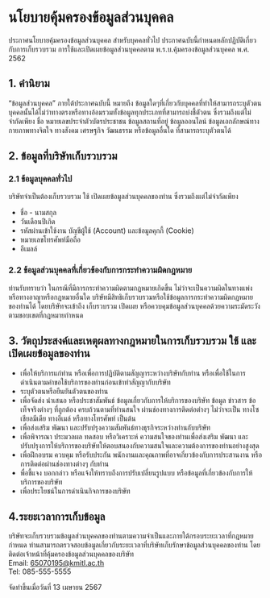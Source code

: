 <!-- ---
title: 'private'
description: 'เป็นเอกสารที่สำคัญที่ช่วยให้ผู้ใช้เข้าใจถึงว่าองค์กรหรือบริษัทเก็บข้อมูลส่วนบุคคลของพวกเขาอย่างไร และจะใช้ข้อมูลนั้นอย่างไร นอกจากนี้ยังช่วยเพิ่มความโปร่งใสและความเชื่อมั่นให้กับผู้ใช้ในการใช้บริการขององค์กรหรือบริษัทนั้น ๆ ด้วย'
--- -->

# นโยบายคุ้มครองข้อมูลส่วนบุคคล
ประกาศนโยบายคุ้มครองข้อมูลส่วนบุคคล สำหรับบุคคลทั่วไป
ประกาศฉบับนี้กำหนดหลักปฏิบัติเกี่ยวกับการเก็บรวบรวม การใช้และเปิดเผยข้อมูลส่วนบุคคลตาม พ.ร.บ.คุ้มครองข้อมูลส่วนบุคคล พ.ศ. 2562 

## 1. คำนิยาม
“ข้อมูลส่วนบุคคล” ภายใต้ประกาศฉบับนี้ หมายถึง ข้อมูลใดๆที่เกี่ยวกับบุคคลที่ทำให้สามารถระบุตัวตนบุคคลนั้นได้ไม่ว่าทางตรงหรือทางอ้อมรวมทั้งข้อมูลทุกประเภทที่สามารถบ่งชี้ตัวตน ซึ่งรวมถึงแต่ไม่จำกัดเพียง ชื่อ หมายเลขประจำตัวบัตรประชาชน ข้อมูลสถานที่อยู่ ข้อมูลออนไลน์ ข้อมูลเอกลักษณ์ทางกายภาพทางจิตใจ ทางสังคม เศรษฐกิจ วัฒนธรรม หรือข้อมูลอื่นใด ที่สามารถระบุตัวตนได้

## 2. ข้อมูลที่บริษัทเก็บรวบรวม

### 2.1  ข้อมูลบุคคลทั่วไป
บริษัทจำเป็นต้องเก็บรวบรวม ใช้ เปิดเผยข้อมูลส่วนบุคคลของท่าน ซึ่งรวมถึงแต่ไม่จำกัดเพียง
- ชื่อ - นามสกุล
- วันเดือนปีเกิด
- รหัสผ่านเข้าใช้งาน บัญชีผู้ใช้ (Account) และข้อมูลคุกกี้ (Cookie)
- หมายเลขโทรศัพท์มือถือ
- อีเมลล์

### 2.2 ข้อมูลส่วนบุคคลที่เกี่ยวข้องกับการกระทำความผิดกฎหมาย
ท่านรับทราบว่า ในกรณีที่มีการกระทำความผิดตามกฎหมายเกิดขึ้น ไม่ว่าจะเป็นความผิดในทางแพ่งหรือทางอาญาหรือกฎหมายอื่นใด บริษัทมีสิทธิเก็บรวบรวมหรือใช้ข้อมูลการกระทำความผิดกฎหมายของท่านได้ โดยบริษัทจะเข้าถึง เก็บรวบรวม เปิดเผย หรือควบคุมข้อมูลส่วนบุคคลด้วยความระมัดระวังตามขอบเขตที่กฎหมายกำหนด

## 3. วัตถุประสงค์และเหตุผลทางกฎหมายในการเก็บรวบรวม ใช้ และเปิดเผยข้อมูลของท่าน
- เพื่อให้บริการแก่ท่าน หรือเพื่อการปฏิบัติตามสัญญาระหว่างบริษัทกับท่าน หรือเพื่อใช้ในการดำเนินตามคำขอใช้บริการของท่านก่อนเข้าทำสัญญากับบริษัท
- ระบุตัวตนหรือยืนยันตัวตนของท่าน
- เพื่อจัดส่ง นำเสนอ หรือประชาสัมพันธ์ ข้อมูลเกี่ยวกับการให้บริการของบริษัท ข้อมูล ข่าวสาร ข้อเท็จจริงต่างๆ ที่ถูกต้อง ครบถ้วนตามที่ท่านสนใจ ผ่านช่องทางการติดต่อต่างๆ ไม่ว่าจะเป็น ทางโซเชียลมีเดีย ทางอีเมล์ หรือทางโทรศัพท์ เป็นต้น
- เพื่อส่งเสริม พัฒนา และปรับปรุงความสัมพันธ์ทางธุรกิจระหว่างท่านกับบริษัท
- เพื่อพิจารณา ประมวลผล ทดสอบ หรือวิเคราะห์ ความสนใจของท่านเพื่อส่งเสริม พัฒนา และปรับปรุงการให้บริการของบริษัทให้ตอบสนองกับความสนใจและความต้องการของท่านอย่างสูงสุด
- เพื่อฝึกอบรม ควบคุม หรือรับประกัน พนักงานและคุณภาพที่อาจเกี่ยวข้องกับการประสานงาน หรือการติดต่อผ่านช่องทางต่างๆ กับท่าน
- พื่อชี้แจง บอกกล่าว หรือแจ้งให้ทราบถึงการปรับเปลี่ยนรูปแบบ หรือข้อมูลที่เกี่ยวข้องกับการให้บริการของบริษัท
- เพื่อประโยชน์ในการดำเนินกิจการของบริษัท

## 4.ระยะเวลาการเก็บข้อมูล
บริษัทจะเก็บรวบรวมข้อมูลส่วนบุคคลของท่านตามความจำเป็นและภายใต้กรอบระยะเวลาที่กฎหมายกำหนด ท่านสามารถตรวจสอบข้อมูลเกี่ยวกับระยะเวลาที่บริษัทเก็บรักษาข้อมูลส่วนบุคคลของท่าน โดยติดต่อเจ้าหน้าที่คุ้มครองข้อมูลส่วนบุคคลของบริษัท <br>
Email: 65070195@kmitl.ac.th <br>
Tel: 085-555-5555


จัดทำขึ้นเมื่อวันที่ 13 เมษายน 2567